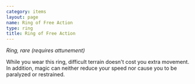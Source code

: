 ```yaml
---
category: items
layout: page
name: Ring of Free Action
type: ring
title: Ring of Free Action 
---
```

_Ring, rare (requires attunement)_ 

While you wear this ring, difficult terrain doesn't cost you extra movement. In addition, magic can neither reduce your speed nor cause you to be paralyzed or restrained. 